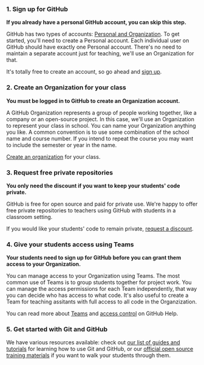 ### 1. Sign up for GitHub

**If you already have a personal GitHub account, you can skip this step.**

GitHub has two types of accounts: [Personal and Organization][user-accounts]. To get started, you'll need to create a Personal account. Each individual user on GitHub should have exactly one Personal account. There's no need to maintain a separate account just for teaching, we'll use an Organization for that.

It's totally free to create an account, so go ahead and [sign up][signup].

### 2. Create an Organization for your class

**You must be logged in to GitHub to create an Organization account.**

A GitHub Organization represents a group of people working together, like a company or an open-source project. In this case, we'll use an Organization to represent your class in school. You can name your Organization anything you like. A common convention is to use some combination of the school name and course number. If you intend to repeat the course you may want to include the semester or year in the name.

[Create an organization][org-signup] for your class.

### 3. Request free private repositories

**You only need the discount if you want to keep your students' code private.**

GitHub is free for open source and paid for private use. We're happy to offer free private repositories to teachers using GitHub with students in a classroom setting.

If you would like your students' code to remain private, [request a discount][discount].

### 4. Give your students access using Teams

**Your students need to sign up for GitHub before you can grant them access to your Organization.**

You can manage access to your Organization using Teams. The most common use of Teams is to group students together for project work. You can manage the access permissions for each Team independently, that way you can decide who has access to what code. It's also useful to create a Team for teaching assitants with full access to all code in the Organzization.

You can read more about [Teams][help-team] and [access control][help-access-control] on GitHub Help.

<!-- Links -->
[discount]: /discount
[help-team]: https://help.github.com/articles/how-do-i-set-up-a-team
[help-access-control]: https://help.github.com/articles/what-are-the-different-access-permissions#organization-accounts
[org-signup]: http://github.com/organizations/new
[signup]: https://github.com/signup
[user-accounts]: https://help.github.com/articles/what-s-the-difference-between-user-and-organization-accounts

### 5. Get started with Git and GitHub

We have various resources available: check out [our list of guides and tutorials](https://help.github.com/articles/what-are-other-good-resources-for-learning-git-and-github) for learning how to use Git and GitHub, or our [official open source training materials](http://training.github.com/materials/) if you want to walk your students through them.
